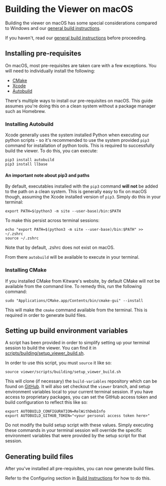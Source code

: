 # Building the Viewer on macOS
Building the viewer on macOS has some special considerations compared to Windows and our [general build instructions](building.md).

If you haven't, read our [general build instructions](building.md) before proceeding.

## Installing pre-requisites
On macOS, most pre-requisites are taken care with a few exceptions.  You will need to individually install the following:

* [CMake](https://cmake.org/download/)
* [Xcode](https://apps.apple.com/us/app/xcode/id497799835?mt=12)
* [Autobuild](https://wiki.secondlife.com/wiki/Autobuild)

There's multiple ways to install our pre-requisites on macOS.  This guide assumes you're doing this on a clean system without a package manager such as Homebrew.

### Installing Autobuild

Xcode generally uses the system installed Python when executing our python scripts - so it's recommended to use the system provided `pip3` command for installation of python tools.  This is required to successfully build the viewer.  To do this, you can execute:

```Shell
pip3 install autobuild
pip3 install llbase
```

#### An important note about pip3 and paths
By default, executables installed with the `pip3` command **will not** be added to the path on a clean system.  This is generally easy to fix on macOS though, assuming the Xcode installed version of `pip3`.  Simply do this in your terminal:

```Shell
export PATH=$(python3 -m site --user-base)/bin:$PATH
```

To make this persist across terminal sessions:
```Shell
echo "export PATH=$(python3 -m site --user-base)/bin:$PATH" >> ~/.zshrc
source ~/.zshrc
```
Note that by default, .zshrc does not exist on macOS.

From there `autobuild` will be available to execute in your terminal.

### Installing CMake

If you installed CMake from Kitware's website, by default CMake will not be available from the command line.  To remedy this, run the following command:

```Shell
sudo "Applications/CMake.app/Contents/bin/cmake-gui" --install
```
This will make the `cmake` command available from the terminal.  This is required in order to generate build files.

## Setting up build environment variables
A script has been provided in order to simplify setting up your terminal session to build the viewer.  You can find it in [scripts/building/setup_viewer_build.sh](../scripts/building/setup_viewer_build.sh).

In order to use this script, you must `source` it like so:
```Shell
source viewer/scripts/building/setup_viewer_build.sh
```
This will clone (if necessary) the `build-variables` repository which can be found on [GitHub](https://github.com/secondlife/build-variables).  It will also set checkout the `viewer` branch, and setup environment variables local to your current terminal session.  If you have access to proprietary packages, you can set the GitHub access token and build configuration to reflect this like so:

```Shell
export AUTOBUILD_CONFIGURATION=RelWithDebInfo
export AUTOBUILD_GITHUB_TOKEN="<your personal access token here>"
```
Do not modify the build setup script with these values.  Simply executing these commands in your terminal session will override the specific environment variables that were provided by the setup script for that session.

## Generating build files
After you've installed all pre-requisites, you can now generate build files.

Refer to the Configuring section in [Build Instructions](building.md#step-3---configuring) for how to do this.

